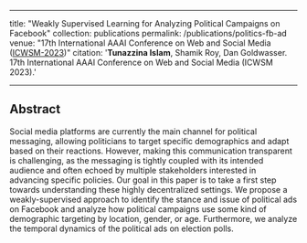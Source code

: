 
---
title: "Weakly Supervised Learning for Analyzing Political Campaigns on Facebook"
collection: publications
permalink: /publications/politics-fb-ad
venue: "17th International AAAI Conference on Web and Social Media ([ICWSM-2023](https://www.icwsm.org/2022/index.html/))"
citation: '<b>Tunazzina Islam</b>, Shamik Roy, Dan Goldwasser. 17th International AAAI Conference on Web and Social Media (ICWSM 2023).'

--- 

## Abstract
Social media platforms are currently the main channel for political messaging, allowing politicians to target specific demographics and adapt based on their reactions. However, making this communication transparent is challenging, as the messaging is tightly coupled with its intended audience and often echoed by multiple stakeholders interested in advancing specific policies. Our goal in this paper is to take a first step towards understanding these highly decentralized settings. We propose a weakly-supervised approach to identify the stance and issue of political ads on Facebook and analyze how political campaigns use some kind of demographic targeting by location, gender, or age. Furthermore, we analyze the temporal dynamics of the political ads on election polls.
